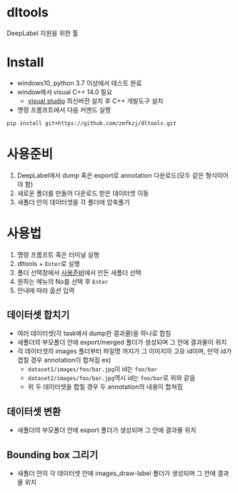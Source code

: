 # dltools
DeepLabel 지원을 위한 툴
# Install
- windows10, python 3.7 이상에서 테스트 완료
- window에서 visual C++ 14.0 필요
  - [visual studio](https://visualstudio.microsoft.com/ko/downloads/) 최신버전 설치 후 C++ 개발도구 설치
- 명령 프롬프트에서 다음 커맨드 실행
```bash
pip install git+https://github.com/zmfkzj/dltools.git
```
# 사용준비
1. DeepLabel에서 dump 혹은 export로 annotation 다운로드(모두 같은 형식이어야 함)
1. 새로운 폴더를 만들어 다운로드 받은 데이터셋 이동
1. 새폴더 안의 데이터셋을 각 폴더에 압축풀기
# 사용법
1. 명령 프롬프트 혹은 터미널 실행
1. dltools + `Enter`로 실행
1. 폴더 선택창에서 [사용준비](#사용준비)에서 만든 새폴더 선택
1. 원하는 메뉴의 No를 선택 후 `Enter`
1. 안내에 따라 옵션 입력
## 데이터셋 합치기
- 여러 데이터셋(각 task에서 dump한 결과물)을 하나로 합침
- 새폴더의 부모폴더 안에 export/merged 폴더가 생성되며 그 안에 결과물이 위치
- 각 데이터셋의 images 폴더부터 파일명 까지가 그 이미지의 고유 id이며, 만약 id가 겹칠 경우 annotation이 합쳐짐
  ex)
  - `dataset1/images/foo/bar.jpg`이 id는 `foo/bar`
  - `dataset2/images/foo/bar.jpg`역시 id는 `foo/bar`로 위와 같음
  - 위 두 데이터셋을 합칠 경우 두 annotation의 내용이 합쳐짐
## 데이터셋 변환
- 새폴더의 부모폴더 안에 export 폴더가 생성되며 그 안에 결과물 위치
## Bounding box 그리기
- 새폴더 안의 각 데이터셋 안에 images_draw-label 폴더가 생성되며 그 안에 결과물 위치
